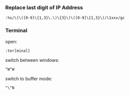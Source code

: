 ### Replace last digit of IP Address

```
:%s/\(\([0-9]\{1,3}\.\)\{3}\)\([0-9]\{1,3}\)/\1xxx/gc
```

### Terminal

open:

```
:ter[minal]
```

switch between windows:

```
^W^W
```

switch to buffer mode:

```
^\^N
```
